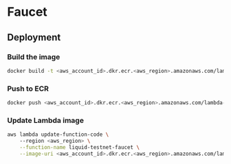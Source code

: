 # Faucet


## Deployment 


### Build the image
```bash
docker build -t <aws_account_id>.dkr.ecr.<aws_region>.amazonaws.com/lambda-faucet:latest .
```


### Push to ECR
```bash
docker push <aws_account_id>.dkr.ecr.<aws_region>.amazonaws.com/lambda-faucet:latest         
```

### Update Lambda image

```bash
aws lambda update-function-code \ 
    --region <aws_region> \
    --function-name liquid-testnet-faucet \
    --image-uri <aws_account_id>.dkr.ecr.<aws_region>.amazonaws.com/lambda-faucet:latest
```
